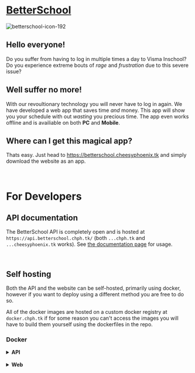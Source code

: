 # [BetterSchool](https://betterschool.cheesyphoenix.tk)

![betterschool-icon-192](https://user-images.githubusercontent.com/30808373/185181607-1bd61fa3-92dd-4413-b342-7d26861f39b9.png)

## **Hello everyone!**

Do you suffer from having to log in multiple times a day to Visma Inschool? Do you experience extreme bouts of _rage_ and _frustration_ due to this severe issue?

## **Well suffer no more!**

With our revoultionary technology you will never have to log in again. We have developed a web app that saves time _and_ money. This app will show you your schedule with out _wasting_ you precious time. The app even works offline and is availiable on both **PC** and **Mobile**.

## **Where can I get this magical app?**

Thats easy. Just head to https://betterschool.cheesyphoenix.tk and simply download the website as an app.

<br>

# For Developers

## API documentation

The BetterSchool API is completely open and is hosted at `https://api.betterschool.chph.tk/` (both `...chph.tk` and `...cheesyphoenix.tk` works).
See [the documentation page](https://doc.api.betterschool.chph.tk) for usage.

<br>

## Self hosting

Both the API and the website can be self-hosted, primarily using docker, however if you want to deploy using a different method you are free to do so.

All of the docker images are hosted on a custom docker registry at `docker.chph.tk` if for some reason you can't access the images you will have to build them yourself using the dockerfiles in the repo.

### Docker

<details>
<summary style="font-weight: bold">API</summary>

Run with:

Linux:

```
docker run \
-p 8080:8080 \
-v betterschool-api-data:/src/creds \
-e iv={INSERT RANDOM 16 CHARACTER STRING HERE} \
-e key={INSERT RANDOM 32 CHARACTER STRING HERE} \
--restart unless-stopped \
-d \
docker.chph.tk/cheesyphoenix/betterschool-api:latest
```

One liner:

```
docker run -p 8080:8080 -v betterschool-api-data:/src/creds -e iv={INSERT RANDOM 16 CHARACTER STRING HERE} -e key={INSERT RANDOM 32 CHARACTER STRING HERE} --restart unless-stopped -d docker.chph.tk/cheesyphoenix/betterschool-api:latest
```

</details>

<br>

<details>
<summary style="font-weight: bold">Web</summary>

Run with:

Linux:

```
docker run \
-p 80:80 \
--restart unless-stopped \
-e VITE_API_LOC={INSERT URL OF YOUR API HERE OR REMOVE THIS ARG TO USE THE OFFICIAL API} \
-d \
docker.chph.tk/cheesyphoenix/betterschool-web:latest
```

One liner:

```
docker run -p 80:80 --restart unless-stopped -e VITE_API_LOC={INSERT URL OF YOUR API HERE OR REMOVE THIS ARG TO USE THE OFFICIAL API} -d docker.chph.tk/cheesyphoenix/betterschool-web:latest
```

</details>
